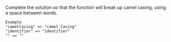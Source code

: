 Complete the solution so that the function will break up camel casing, using a space between words.

```
Example
"camelCasing" => "camel Casing"
"identifier" => "identifier"
"" => ""
```
